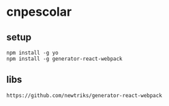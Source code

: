 # cnpescolar

## setup
```
npm install -g yo
npm install -g generator-react-webpack
```

## libs
```https://github.com/newtriks/generator-react-webpack```
